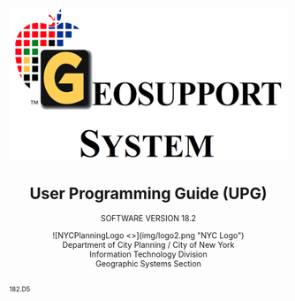 ![geoSystemLogo <>](img/geoSystemLogo.png "Ge")

<h1 class = "docName"><center>User Programming Guide (UPG)</center></h1>
<p class = "version"><center>SOFTWARE VERSION 18.2</center></p>  

<center>![NYCPlanningLogo <>](img/logo2.png "NYC Logo")</center>

<div class="dcpInfo"><center>Department of City Planning / City of New York </br>
Information Technology Division  </br>
Geographic Systems Section </center></div> </br>  

<sup>182.D5</sup>  

<!-- <small>181.04</small>  -->

<!-- <pre>181.04</pre> -->
